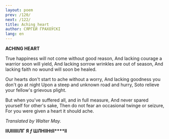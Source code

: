 ```yaml
---
layout: poem
prev: /120/
next: /122/
title: Aching heart
author: СЯРГЕЙ ГРАХОЎСКІ
lang: en
---
```



 
**ACHING HEART**

True happiness will not come without good reason, And lacking courage a warrior soon will yield, And lacking sorrow wrinkles are out of season, And lacking faith no wound will soon be healed.

Our hearts don't start to ache without a worry, And lacking goodness you don't go at night Upon a steep and unknown road and hurry, Soto relieve your fellow's grievous plight.

But when you've suffered all, and in full measure, And never spared yourself for other's sake, Then do not fear an occasional twinge or seizure, For  you were given a heart it should ache.

_Translated by Walter May._

**II****UI****І****ІІІІ****ЛГ**  **Я**  _**f**_  **ШЛНІІ****H****tll****lI**

  
###
